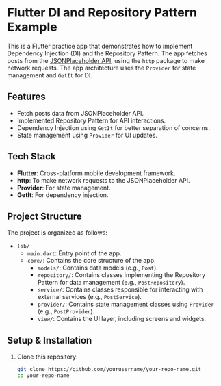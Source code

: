 # Flutter DI and Repository Pattern Example

This is a Flutter practice app that demonstrates how to implement Dependency Injection (DI) and the Repository Pattern. The app fetches posts from the [JSONPlaceholder API](https://jsonplaceholder.typicode.com/posts), using the `http` package to make network requests. The app architecture uses the `Provider` for state management and `GetIt` for DI. 

## Features

- Fetch posts data from JSONPlaceholder API.
- Implemented Repository Pattern for API interactions.
- Dependency Injection using `GetIt` for better separation of concerns.
- State management using `Provider` for UI updates.

## Tech Stack

- **Flutter**: Cross-platform mobile development framework.
- **http**: To make network requests to the JSONPlaceholder API.
- **Provider**: For state management.
- **GetIt**: For dependency injection.

## Project Structure

The project is organized as follows:

- `lib/`
  - `main.dart`: Entry point of the app.
  - `core/`: Contains the core structure of the app.
    - `models/`: Contains data models (e.g., `Post`).
    - `repository/`: Contains classes implementing the Repository Pattern for data management (e.g., `PostRepository`).
    - `service/`: Contains classes responsible for interacting with external services (e.g., `PostService`).
    - `provider/`: Contains state management classes using `Provider` (e.g., `PostProvider`).
    - `view/`: Contains the UI layer, including screens and widgets.

## Setup & Installation

1. Clone this repository:

   ```bash
   git clone https://github.com/yourusername/your-repo-name.git
   cd your-repo-name
